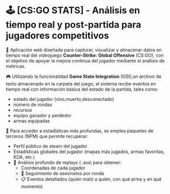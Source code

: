 # 🕹️ [CS:GO STATS] - Análisis en tiempo real y post-partida para jugadores competitivos

🚀 Aplicación web diseñada para capturar, visualizar y almacenar datos en tiempo real del videojuego **Counter-Strike: Global Offensive** (CS:GO), con el objetivo de apoyar la mejora continua del jugador mediante el análisis de métricas.

🎮 Utilizando la funcionalidad **Game State Integration** (GSI),un archivo de texto almacenado en la carpeta del juego, el sistema recibe eventos en tiempo real con información básica del estado de la partida, tales como:

- estado del jugador (vivo,muerto,desconectado)
- número de rondas 
- recursos
- equipo ganador y perdedor 
- armas equipadas 

🧩 Para acceder a estadísticas más profundas, se emplea paquetes de terceros (NPM) que permite recuperar:
- Perfil público de steam del jugador
- Estadísticas globales del jugador (mapas más jugados, armas favoritas, KDA, etc.)
- 📂 Análisis profundo de replays (`.dem`) para obtener:
  -  Coordenadas de cada jugador
  - 🔫 Seguimiento de asesinatos por ronda
  - 📋 Eventos detallados (quién mató a quién, con qué arma y en qué momento)

